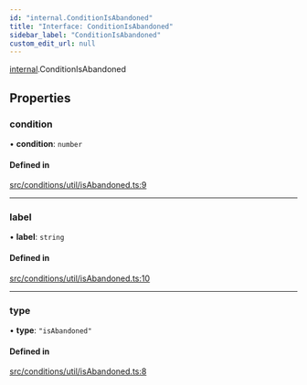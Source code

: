 ```yaml
---
id: "internal.ConditionIsAbandoned"
title: "Interface: ConditionIsAbandoned"
sidebar_label: "ConditionIsAbandoned"
custom_edit_url: null
---
```


[internal](../modules/internal.md).ConditionIsAbandoned

## Properties

### condition

• **condition**: `number`

#### Defined in

[src/conditions/util/isAbandoned.ts:9](https://github.com/Resnovas/smartcloud/blob/b91f5b4/src/conditions/util/isAbandoned.ts#L9)

___

### label

• **label**: `string`

#### Defined in

[src/conditions/util/isAbandoned.ts:10](https://github.com/Resnovas/smartcloud/blob/b91f5b4/src/conditions/util/isAbandoned.ts#L10)

___

### type

• **type**: ``"isAbandoned"``

#### Defined in

[src/conditions/util/isAbandoned.ts:8](https://github.com/Resnovas/smartcloud/blob/b91f5b4/src/conditions/util/isAbandoned.ts#L8)
